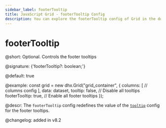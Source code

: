 ```yaml
---
sidebar_label: footerTooltip
title: JavaScript Grid - footerTooltip Config 
description: You can explore the footerTooltip config of Grid in the documentation of the DHTMLX JavaScript UI library. Browse developer guides and API reference, try out code examples and live demos, and download a free 30-day evaluation version of DHTMLX Suite.
---
```


# footerTooltip

@short: Optional. Controls the footer tooltips

@signature: {'footerTooltip?: boolean;'}

@default: true

@example:
const grid = new dhx.Grid("grid_container", {
    columns: [
        // columns config
    ],
    data: dataset,
    tooltip: false, // Disable all tooltips
    footerTooltip: true, // Enable all footer tooltips
});

@descr:
The `footerTooltip` config redefines the value of the [`tooltip`](grid/api/grid_tooltip_config.md) config for the footer tooltips.

@changelog: added in v8.2 